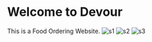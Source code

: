 # Welcome to Devour
This is a Food Ordering Website.
![s1](https://github.com/user-attachments/assets/8bb1cfab-6fdf-4400-bffa-5b52c0fcb0b8)
![s2](https://github.com/user-attachments/assets/beb92e27-fef5-4829-804d-1f90275ae5ea)
![s3](https://github.com/user-attachments/assets/b081410c-28fd-4325-9164-d39c767c45bd)
